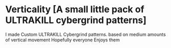 # Verticality [A small little pack of ULTRAKILL cybergrind patterns]
I made Custom ULTRAKILL Cybergrind patterns. based on medium amounts of vertical movement
Hopefully everyone Enjoys them
